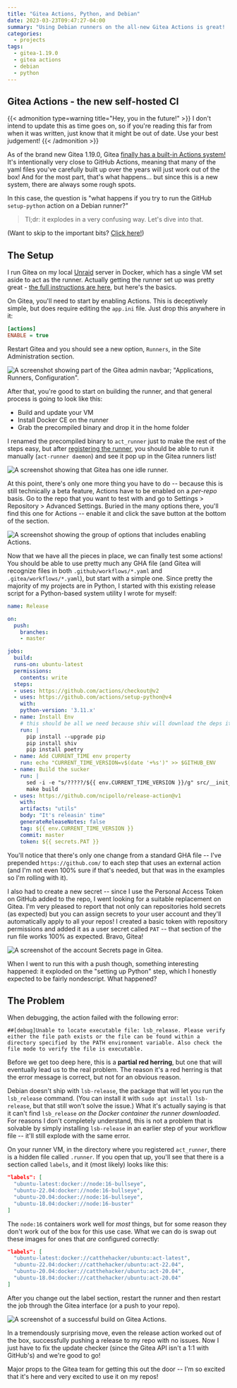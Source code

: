 ```yaml
---
title: "Gitea Actions, Python, and Debian"
date: 2023-03-23T09:47:27-04:00
summary: "Using Debian runners on the all-new Gitea Actions is great! ...Until you want to run Python jobs. Here's how to fix it!"
categories:
  - projects
tags:
  - gitea-1.19.0
  - gitea actions
  - debian
  - python
---
```


## Gitea Actions - the new self-hosted CI

{{< admonition type=warning title="Hey, you in the future!" >}}
I don't intend to update this as time goes on, so if you're reading this far from when it was written, just know that it might be out of date. Use your best judgement!
{{< /admonition >}}

As of the brand new Gitea 1.19.0, Gitea [finally has a built-in Actions system!][gitea-1.19.0-release-blog] It's intentionally very close to GitHub Actions, meaning that many of the yaml files you've carefully built up over the years will just work out of the box! And for the most part, that's what happens... but since this is a new system, there are always some rough spots.

In this case, the question is "what happens if you try to run the GitHub `setup-python` action on a Debian runner?"

> Tl;dr: it explodes in a very confusing way. Let's dive into that.

(Want to skip to the important bits? [Click here!](#the-problem))

## The Setup

I run Gitea on my local [Unraid][unraid] server in Docker, which has a single VM set aside to act as the runner. Actually getting the runner set up was pretty great - [the full instructions are here][gitea-act-runner-repo], but here's the basics.

On Gitea, you'll need to start by enabling Actions. This is deceptively simple, but does require editing the `app.ini` file. Just drop this anywhere in it:

```ini
[actions]
ENABLE = true
```

Restart Gitea and you should see a new option, `Runners`, in the Site Administration section.

![A screenshot showing part of the Gitea admin navbar; "Applications, Runners, Configuration".](images/gitea_runners_header.png "Should appear in this general location." )

After that, you're good to start on building the runner, and that general process is going to look like this:

* Build and update your VM
* Install Docker CE on the runner
* Grab the precompiled binary and drop it in the home folder

I renamed the precompiled binary to `act_runner` just to make the rest of the steps easy, but after [registering the runner][register-gitea-runner], you should be able to run it manually (`act-runner daemon`) and see it pop up in the Gitea runners list!

![A screenshot showing that Gitea has one idle runner.](images/gitea_runners.png "Awesome! One runner, ready and waiting for a job!")

At this point, there's only one more thing you have to do -- because this is still technically a beta feature, Actions have to be enabled on a _per-repo_ basis. Go to the repo that you want to test with and go to Settings > Repository > Advanced Settings. Buried in the many options there, you'll find this one for Actions -- enable it and click the save button at the bottom of the section.

![A screenshot showing the group of options that includes enabling Actions.](images/gitea_repo_actions_checkbox.png "Sometimes it's hard to find, but it'll be there.")

Now that we have all the pieces in place, we can finally test some actions! You should be able to use pretty much any GHA file (and Gitea will recognize files in both `.github/workflows/*.yaml` and `.gitea/workflows/*.yaml`), but start with a simple one. Since pretty the majority of my projects are in Python, I started with this existing release script for a Python-based system utility I wrote for myself:

```yaml
name: Release

on:
  push:
    branches:
    - master

jobs:
  build:
  runs-on: ubuntu-latest
  permissions:
    contents: write
  steps:
  - uses: https://github.com/actions/checkout@v2
  - uses: https://github.com/actions/setup-python@v4
    with:
    python-version: '3.11.x'
  - name: Install Env
    # this should be all we need because shiv will download the deps itself
    run: |
      pip install --upgrade pip
      pip install shiv
      pip install poetry
  - name: Add CURRENT_TIME env property
    run: echo "CURRENT_TIME_VERSION=v$(date '+%s')" >> $GITHUB_ENV
  - name: Build the sucker
    run: |
      sed -i -e "s/?????/${{ env.CURRENT_TIME_VERSION }}/g" src/__init__.py
      make build
  - uses: https://github.com/ncipollo/release-action@v1
    with:
    artifacts: "utils"
    body: "It's releasin' time"
    generateReleaseNotes: false
    tag: ${{ env.CURRENT_TIME_VERSION }}
    commit: master
    token: ${{ secrets.PAT }}
```

You'll notice that there's only one change from a standard GHA file -- I've prepended `https://github.com/` to each step that uses an external action (and I'm not even 100% sure if that's needed, but that was in the examples so I'm rolling with it).

I also had to create a new secret -- since I use the Personal Access Token on GitHub added to the repo, I went looking for a suitable replacement on Gitea. I'm very pleased to report that not only can repositories hold secrets (as expected) but you can assign secrets to your user account and they'll automatically apply to all your repos! I created a basic token with repository permissions and added it as a user secret called `PAT` -- that section of the run file works 100% as expected. Bravo, Gitea!

![A screenshot of the account Secrets page in Gitea.](images/gitea_secrets.png "Shh. It's a secret.")

When I went to run this with a push though, something interesting happened: it exploded on the "setting up Python" step, which I honestly expected to be fairly nondescript. What happened?

## The Problem

When debugging, the action failed with the following error:

```
##[debug]Unable to locate executable file: lsb_release. Please verify either the file path exists or the file can be found within a directory specified by the PATH environment variable. Also check the file mode to verify the file is executable.
```

Before we get too deep here, this is a **partial red herring**, but one that will eventually lead us to the real problem. The reason it's a red herring is that the error message is correct, but not for an obvious reason.

Debian doesn't ship with `lsb-release`, the package that will let you run the `lsb_release` command. (You can install it with `sudo apt install lsb-release`, but that still won't solve the issue.) What it's actually saying is that it can't find `lsb_release` _on the Docker container the runner downloaded_. For reasons I don't completely understand, this is not a problem that is solvable by simply installing `lsb-release` in an earlier step of your workflow file -- it'll still explode with the same error.

On your runner VM, in the directory where you registered `act_runner`, there is a hidden file called `.runner`. If you open that up, you'll see that there is a section called `labels`, and it (most likely) looks like this:

```json
"labels": [
  "ubuntu-latest:docker://node:16-bullseye",
  "ubuntu-22.04:docker://node:16-bullseye",
  "ubuntu-20.04:docker://node:16-bullseye",
  "ubuntu-18.04:docker://node:16-buster"
]
```

The `node:16` containers work well for _most_ things, but for some reason they don't work out of the box for this use case. What we can do is swap out these images for ones that _are_ configured correctly:

```json
"labels": [
  "ubuntu-latest:docker://catthehacker/ubuntu:act-latest",
  "ubuntu-22.04:docker://catthehacker/ubuntu:act-22.04",
  "ubuntu-20.04:docker://catthehacker/ubuntu:act-20.04",
  "ubuntu-18.04:docker://catthehacker/ubuntu:act-20.04"
]
```

After you change out the label section, restart the runner and then restart the job through the Gitea interface (or a push to your repo).

![A screenshot of a successful build on Gitea Actions.](images/gitea_build_success.png "Ignore the extra debug 'lsb_release' step!")

In a tremendously surprising move, even the release action worked out of the box, successfully pushing a release to my repo with no issues. Now I just have to fix the update checker (since the Gitea API isn't a 1:1 with GitHub's) and we're good to go!

Major props to the Gitea team for getting this out the door -- I'm so excited that it's here and very excited to use it on my repos!

[gitea-1.19.0-release-blog]: https://blog.gitea.io/2023/03/gitea-1.19.0-is-released/
[unraid]: https://unraid.net/
[gitea-act-runner-repo]: https://gitea.com/gitea/act_runner
[register-gitea-runner]: https://gitea.com/gitea/act_runner#quickstart